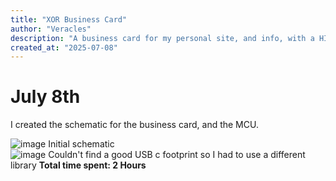```yaml
---
title: "XOR Business Card"
author: "Veracles"
description: "A business card for my personal site, and info, with a HID setup so they can access my website with a button push"
created_at: "2025-07-08"
---
```


# July 8th
I created the schematic for the business card, and the MCU.

![image](https://github.com/user-attachments/assets/79441aac-049e-4ca9-a3aa-d8622e377478)
Initial schematic  
![image](https://github.com/user-attachments/assets/7fda69c2-bc3a-44b3-951f-6836dd878260)
Couldn't find a good USB c footprint so I had to use a different library
**Total time spent: 2 Hours**

